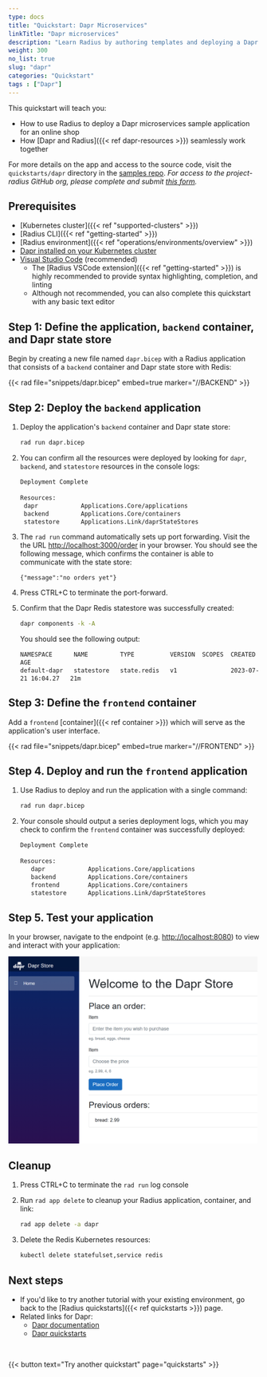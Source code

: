 ```yaml
---
type: docs
title: "Quickstart: Dapr Microservices"
linkTitle: "Dapr microservices"
description: "Learn Radius by authoring templates and deploying a Dapr application"
weight: 300
no_list: true
slug: "dapr"
categories: "Quickstart"
tags : ["Dapr"]
---
```


This quickstart will teach you:

- How to use Radius to deploy a Dapr microservices sample application for an online shop
- How [Dapr and Radius]({{< ref dapr-resources >}}) seamlessly work together

For more details on the app and access to the source code, visit the `quickstarts/dapr` directory in the [samples repo](https://github.com/project-radius/samples). _For access to the project-radius GitHub org, please complete and submit [this form](https://aka.ms/ProjectRadius/GitHubAccess)._

## Prerequisites

- [Kubernetes cluster]({{< ref "supported-clusters" >}})
- [Radius CLI]({{< ref "getting-started" >}})
- [Radius environment]({{< ref "operations/environments/overview" >}})
- [Dapr installed on your Kubernetes cluster](https://docs.dapr.io/operations/hosting/kubernetes/kubernetes-deploy/)
- [Visual Studio Code](https://code.visualstudio.com/) (recommended)
  - The [Radius VSCode extension]({{< ref "getting-started" >}}) is highly recommended to provide syntax highlighting, completion, and linting
  - Although not recommended, you can also complete this quickstart with any basic text editor

## Step 1: Define the application, `backend` container, and Dapr state store

Begin by creating a new file named `dapr.bicep` with a Radius application that consists of a `backend` container and Dapr state store with Redis:

{{< rad file="snippets/dapr.bicep" embed=true marker="//BACKEND" >}}

## Step 2: Deploy the `backend` application

1. Deploy the application's `backend` container and Dapr state store:

   ```sh
   rad run dapr.bicep
   ```

1. You can confirm all the resources were deployed by looking for `dapr`, `backend`, and `statestore` resources in the console logs:
   ```
   Deployment Complete

   Resources:
    dapr            Applications.Core/applications
    backend         Applications.Core/containers
    statestore      Applications.Link/daprStateStores
   ```

1. The `rad run` command automatically sets up port forwarding. Visit the the URL [http://localhost:3000/order](http://localhost:3000/order) in your browser. You should see the following message, which confirms the container is able to communicate with the state store:

   ```
   {"message":"no orders yet"}
   ```

1. Press CTRL+C to terminate the port-forward.

1. Confirm that the Dapr Redis statestore was successfully created:

   ```sh
   dapr components -k -A
   ```

   You should see the following output:

   ```
   NAMESPACE      NAME         TYPE          VERSION  SCOPES  CREATED               AGE  
   default-dapr   statestore   state.redis   v1               2023-07-21 16:04.27   21m  
   ```

## Step 3: Define the `frontend` container

Add a `frontend` [container]({{< ref container >}}) which will serve as the application's user interface.

{{< rad file="snippets/dapr.bicep" embed=true marker="//FRONTEND" >}}

## Step 4. Deploy and run the `frontend` application

1. Use Radius to deploy and run the application with a single command:

   ```sh
   rad run dapr.bicep
   ```

1. Your console should output a series deployment logs, which you may check to confirm the `frontend` container was successfully deployed:

   ```
   Deployment Complete

   Resources:
      dapr            Applications.Core/applications
      backend         Applications.Core/containers
      frontend        Applications.Core/containers
      statestore      Applications.Link/daprStateStores
   ```

## Step 5. Test your application

In your browser, navigate to the endpoint (e.g. [http://localhost:8080](http://localhost:8080)) to view and interact with your application:

   <img src="frontend.png" alt="Screenshot of frontend application" width=500 >

## Cleanup

1. Press CTRL+C to terminate the `rad run` log console

1. Run `rad app delete` to cleanup your Radius application, container, and link:

   ```bash
   rad app delete -a dapr
   ```

1. Delete the Redis Kubernetes resources:

   ```bash
   kubectl delete statefulset,service redis
   ```

## Next steps

- If you'd like to try another tutorial with your existing environment, go back to the [Radius quickstarts]({{< ref quickstarts >}}) page.
- Related links for Dapr:
  - [Dapr documentation](https://docs.dapr.io/)
  - [Dapr quickstarts](https://github.com/dapr/quickstarts/tree/v1.0.0/hello-world)

<br>

{{< button text="Try another quickstart" page="quickstarts" >}}